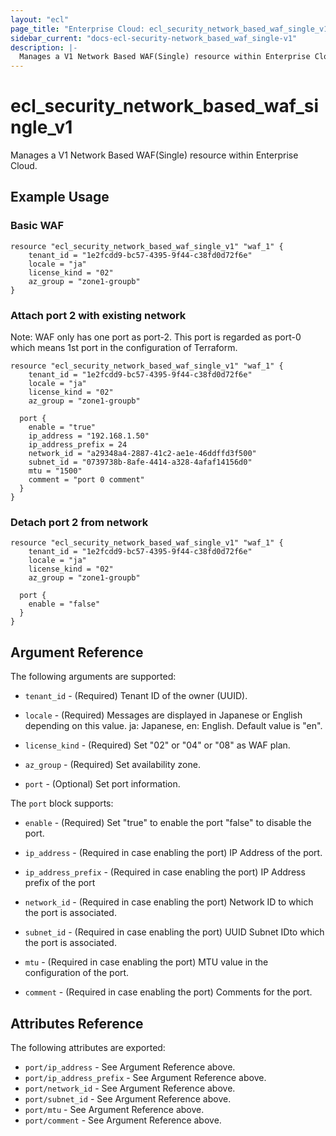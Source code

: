 ```yaml
---
layout: "ecl"
page_title: "Enterprise Cloud: ecl_security_network_based_waf_single_v1"
sidebar_current: "docs-ecl-security-network_based_waf_single-v1"
description: |-
  Manages a V1 Network Based WAF(Single) resource within Enterprise Cloud.
---
```


# ecl\_security\_network\_based\_waf\_single\_v1

Manages a V1 Network Based WAF(Single) resource within Enterprise Cloud.

## Example Usage

### Basic WAF

```hcl
resource "ecl_security_network_based_waf_single_v1" "waf_1" {
	tenant_id = "1e2fcdd9-bc57-4395-9f44-c38fd0d72f6e"
	locale = "ja"
	license_kind = "02"
	az_group = "zone1-groupb"
}
```

### Attach port 2 with existing network

Note: WAF only has one port as port-2.
  This port is regarded as port-0 which means 1st port
  in the configuration of Terraform.

```hcl
resource "ecl_security_network_based_waf_single_v1" "waf_1" {
	tenant_id = "1e2fcdd9-bc57-4395-9f44-c38fd0d72f6e"
	locale = "ja"
	license_kind = "02"
	az_group = "zone1-groupb"

  port {
    enable = "true"
    ip_address = "192.168.1.50"
    ip_address_prefix = 24
    network_id = "a29348a4-2887-41c2-ae1e-46ddffd3f500"
    subnet_id = "0739738b-8afe-4414-a328-4afaf14156d0"
    mtu = "1500"
    comment = "port 0 comment"
  }
}
```

### Detach port 2 from network

```hcl
resource "ecl_security_network_based_waf_single_v1" "waf_1" {
	tenant_id = "1e2fcdd9-bc57-4395-9f44-c38fd0d72f6e"
	locale = "ja"
	license_kind = "02"
	az_group = "zone1-groupb"

  port {
    enable = "false"
  }
}
```

## Argument Reference

The following arguments are supported:

* `tenant_id` - (Required) Tenant ID of the owner (UUID).

* `locale` - (Required) Messages are displayed in Japanese or English depending on this value.
  ja: Japanese, en: English. Default value is "en".

* `license_kind` - (Required) Set "02" or "04" or "08" as WAF plan.

* `az_group` - (Required) Set availability zone.

* `port` - (Optional) Set port information.

The `port` block supports:

* `enable` - (Required) 
  	Set "true" to enable the port "false" to disable the port.

* `ip_address` - (Required in case enabling the port) IP Address of the port.

* `ip_address_prefix` - (Required in case enabling the port) IP Address prefix of the port

* `network_id` - (Required in case enabling the port) Network ID to which the port is associated.

* `subnet_id` - (Required in case enabling the port) UUID	Subnet IDto which the port is associated.

* `mtu` - (Required in case enabling the port) MTU value in the configuration of the port.

* `comment` - (Required in case enabling the port) Comments for the port.


## Attributes Reference

The following attributes are exported:

* `port/ip_address` - See Argument Reference above.
* `port/ip_address_prefix` - See Argument Reference above.
* `port/network_id` - See Argument Reference above.
* `port/subnet_id` - See Argument Reference above.
* `port/mtu` - See Argument Reference above.
* `port/comment` - See Argument Reference above.
